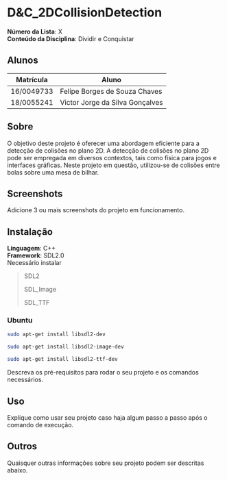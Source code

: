 # D&C_2DCollisionDetection

**Número da Lista**: X<br>
**Conteúdo da Disciplina**: Dividir e Conquistar<br>

## Alunos
|Matrícula | Aluno |
| -- | -- |
| 16/0049733  |  Felipe Borges de Souza Chaves |
| 18/0055241  |  Victor Jorge da Silva Gonçalves |

## Sobre 
O objetivo deste projeto é oferecer uma abordagem eficiente para a detecção de colisões no plano 2D. A detecção de colisões no plano 2D pode ser empregada em diversos contextos, tais como física para jogos e interfaces gráficas. Neste projeto em questão, utilizou-se de colisões entre bolas sobre uma mesa de bilhar.

## Screenshots
Adicione 3 ou mais screenshots do projeto em funcionamento.

## Instalação 
**Linguagem**: C++<br>
**Framework**: SDL2.0<br>
Necessário instalar
> SDL2
>
> SDL_Image
>
> SDL_TTF

### Ubuntu
```bash
sudo apt-get install libsdl2-dev
```
```bash
sudo apt-get install libsdl2-image-dev
```
```bash
sudo apt-get install libsdl2-ttf-dev
```

Descreva os pré-requisitos para rodar o seu projeto e os comandos necessários.

## Uso 
Explique como usar seu projeto caso haja algum passo a passo após o comando de execução.

## Outros 
Quaisquer outras informações sobre seu projeto podem ser descritas abaixo.




